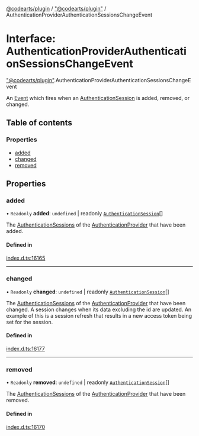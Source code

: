 [@codearts/plugin](../README.md) / ["@codearts/plugin"](../modules/_codearts_plugin_.md) / AuthenticationProviderAuthenticationSessionsChangeEvent

# Interface: AuthenticationProviderAuthenticationSessionsChangeEvent

["@codearts/plugin"](../modules/_codearts_plugin_.md).AuthenticationProviderAuthenticationSessionsChangeEvent

An [Event](codearts_plugin_.Event.md) which fires when an [AuthenticationSession](codearts_plugin_.AuthenticationSession.md) is added, removed, or changed.

## Table of contents

### Properties

- [added](codearts_plugin_.AuthenticationProviderAuthenticationSessionsChangeEvent.md#added)
- [changed](codearts_plugin_.AuthenticationProviderAuthenticationSessionsChangeEvent.md#changed)
- [removed](codearts_plugin_.AuthenticationProviderAuthenticationSessionsChangeEvent.md#removed)

## Properties

### added

• `Readonly` **added**: `undefined` \| readonly [`AuthenticationSession`](codearts_plugin_.AuthenticationSession.md)[]

The [AuthenticationSessions](codearts_plugin_.AuthenticationSession.md) of the [AuthenticationProvider](codearts_plugin_.AuthenticationProvider.md) that have been added.

#### Defined in

[index.d.ts:16165](https://github.com/shuyaqian/cloudide-plugin-api/blob/3fbdd11/index.d.ts#L16165)

___

### changed

• `Readonly` **changed**: `undefined` \| readonly [`AuthenticationSession`](codearts_plugin_.AuthenticationSession.md)[]

The [AuthenticationSessions](codearts_plugin_.AuthenticationSession.md) of the [AuthenticationProvider](codearts_plugin_.AuthenticationProvider.md) that have been changed.
A session changes when its data excluding the id are updated. An example of this is a session refresh that results in a new
access token being set for the session.

#### Defined in

[index.d.ts:16177](https://github.com/shuyaqian/cloudide-plugin-api/blob/3fbdd11/index.d.ts#L16177)

___

### removed

• `Readonly` **removed**: `undefined` \| readonly [`AuthenticationSession`](codearts_plugin_.AuthenticationSession.md)[]

The [AuthenticationSessions](codearts_plugin_.AuthenticationSession.md) of the [AuthenticationProvider](codearts_plugin_.AuthenticationProvider.md) that have been removed.

#### Defined in

[index.d.ts:16170](https://github.com/shuyaqian/cloudide-plugin-api/blob/3fbdd11/index.d.ts#L16170)
